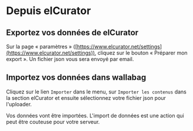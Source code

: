 # Depuis elCurator

## Exportez vos données de elCurator

Sur la page « paramètres »
([https://www.elcurator.net/settings](https://www.elcurator.net/settings)),
cliquez sur le bouton « Préparer mon export ». Un fichier json vous sera
envoyé par email.

## Importez vos données dans wallabag

Cliquez sur le lien `Importer` dans le menu, sur `Importer les contenus`
dans la section elCurator et ensuite sélectionnez votre fichier json pour
l'uploader.

Vos données vont être importées. L'import de données est une action qui
peut être couteuse pour votre serveur.
